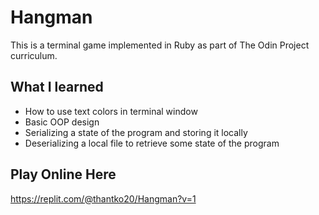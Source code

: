 # Hangman

This is a terminal game implemented in Ruby as part of The Odin Project curriculum.

## What I learned

- How to use text colors in terminal window
- Basic OOP design
- Serializing a state of the program and storing it locally
- Deserializing a local file to retrieve some state of the program

## Play Online Here

https://replit.com/@thantko20/Hangman?v=1